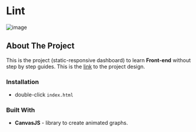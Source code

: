 # Lint

![image](https://user-images.githubusercontent.com/58663418/174724846-f2b0f89b-e099-42cf-8aa1-931fd36808dd.png)

## About The Project

This is the project (static-responsive dashboard) to learn **Front-end** without step by step guides. This is the [link](https://photos.app.goo.gl/Gw5TTviUzvwcZPso9) to the project design.

### Installation

* double-click `index.html`

### Built With
 - **CanvasJS** - library to create animated graphs.
